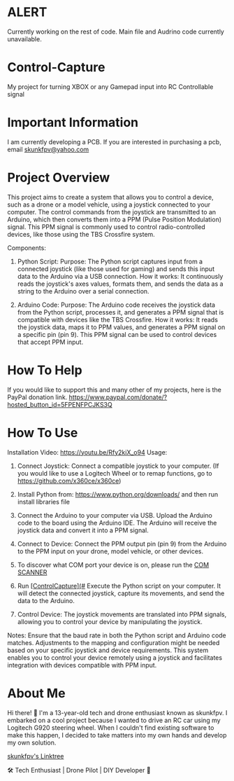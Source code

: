 # ALERT
Currently working on the rest of code. Main file and Audrino code currently unavailable. 
# Control-Capture
My project for turning XBOX or any Gamepad input into RC Controllable signal
# Important Information
I am currently developing a PCB. If you are interested in purchasing a pcb, email skunkfpv@yahoo.com

# Project Overview

This project aims to create a system that allows you to control a device, such as a drone or a model vehicle, using a joystick connected to your computer. The control commands from the joystick are transmitted to an Arduino, which then converts them into a PPM (Pulse Position Modulation) signal. This PPM signal is commonly used to control radio-controlled devices, like those using the TBS Crossfire system.

Components:

1. Python Script:
Purpose: The Python script captures input from a connected joystick (like those used for gaming) and sends this input data to the Arduino via a USB connection.
How it works: It continuously reads the joystick's axes values, formats them, and sends the data as a string to the Arduino over a serial connection.

2. Arduino Code:
Purpose: The Arduino code receives the joystick data from the Python script, processes it, and generates a PPM signal that is compatible with devices like the TBS Crossfire.
How it works: It reads the joystick data, maps it to PPM values, and generates a PPM signal on a specific pin (pin 9). This PPM signal can be used to control devices that accept PPM input.
# How To Help
If you would like to support this and many other of my projects, here is the PayPal donation link.
https://www.paypal.com/donate/?hosted_button_id=5FPENFPCJKS3Q
# How To Use
Installation Video: https://youtu.be/Rfy2kiX_o94
Usage:

1. Connect Joystick: Connect a compatible joystick to your computer. (If you would like to use a Logitech Wheel or to remap functions, go to https://github.com/x360ce/x360ce)

2. Install Python from: https://www.python.org/downloads/ and then run install libraries file

3. Connect the Arduino to your computer via USB.
Upload the Arduino code to the board using the Arduino IDE.
The Arduino will receive the joystick data and convert it into a PPM signal.

4. Connect to Device:
Connect the PPM output pin (pin 9) from the Arduino to the PPM input on your drone, model vehicle, or other devices.

5. To discover what COM port your device is on, please run the [COM SCANNER](#[COM-SCANNER](https://github.com/skunkfpv/Control-Capture/blob/main/COM%20SCANNER.py))

6. Run [[ControlCapture](#](https://github.com/skunkfpv/Control-Capture/blob/main/ControlCapture%20V1.py)
Execute the Python script on your computer. It will detect the connected joystick, capture its movements, and send the data to the Arduino.

7. Control Device:
The joystick movements are translated into PPM signals, allowing you to control your device by manipulating the joystick.

Notes:
Ensure that the baud rate in both the Python script and Arduino code matches.
Adjustments to the mapping and configuration might be needed based on your specific joystick and device requirements.
This system enables you to control your device remotely using a joystick and facilitates integration with devices compatible with PPM input.
# About Me
Hi there! 👋 I'm a 13-year-old tech and drone enthusiast known as skunkfpv. I embarked on a cool project because I wanted to drive an RC car using my Logitech G920 steering wheel. When I couldn't find existing software to make this happen, I decided to take matters into my own hands and develop my own solution.

[skunkfpv's Linktree](https://linktr.ee/skunkfpv)

🛠️ Tech Enthusiast | Drone Pilot | DIY Developer 🚀
